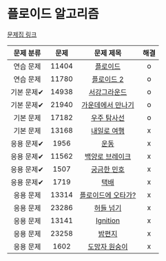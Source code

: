 # 플로이드 알고리즘

[문제집 링크](https://www.acmicpc.net/workbook/view/10318)

| 문제 분류 | 문제 | 문제 제목 | 해결 |
| :--: | :--: | :--: | :--: |
| 연습 문제 | 11404 | [플로이드](https://www.acmicpc.net/problem/11404) | o |
| 연습 문제 | 11780 | [플로이드 2](https://www.acmicpc.net/problem/11780) | o |
| 기본 문제✔ | 14938 | [서강그라운드](https://www.acmicpc.net/problem/14938) | o |
| 기본 문제✔ | 21940 | [가운데에서 만나기](https://www.acmicpc.net/problem/21940) | o |
| 기본 문제 | 17182 | [우주 탐사선](https://www.acmicpc.net/problem/17182) | o |
| 기본 문제 | 13168 | [내일로 여행](https://www.acmicpc.net/problem/13168) | x |
| 응용 문제✔ | 1956 | [운동](https://www.acmicpc.net/problem/1956) | x |
| 응용 문제✔ | 11562 | [백양로 브레이크](https://www.acmicpc.net/problem/11562) | x |
| 응용 문제✔ | 1507 | [궁금한 민호](https://www.acmicpc.net/problem/1507) | x |
| 응용 문제✔ | 1719 | [택배](https://www.acmicpc.net/problem/1719) | x |
| 응용 문제 | 13314 | [플로이드에 오타가?](https://www.acmicpc.net/problem/13314) | x |
| 응용 문제 | 23286 | [허들 넘기](https://www.acmicpc.net/problem/23286) | x |
| 응용 문제 | 13141 | [Ignition](https://www.acmicpc.net/problem/13141) | x |
| 응용 문제 | 23258 | [밤편지](https://www.acmicpc.net/problem/23258) | x |
| 응용 문제 | 1602 | [도망자 원숭이](https://www.acmicpc.net/problem/1602) | x |
